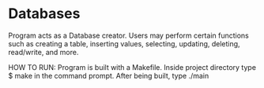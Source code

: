 # Databases
Program acts as a Database creator. Users may perform certain functions such as creating a table, inserting values, selecting, updating, deleting,  read/write, and more.


HOW TO RUN: Program is built with a Makefile. Inside project directory type $ make in the command prompt. After being built, type ./main
